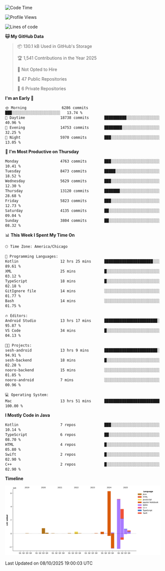 <!--START_SECTION:waka-->
![Code Time](http://img.shields.io/badge/Code%20Time-1%2C573%20hrs%202%20mins-blue)

![Profile Views](http://img.shields.io/badge/Profile%20Views-0-blue)

![Lines of code](https://img.shields.io/badge/From%20Hello%20World%20I%27ve%20Written-17.9%20million%20lines%20of%20code-blue)

**🐱 My GitHub Data** 

> 📦 130.1 kB Used in GitHub's Storage 
 > 
> 🏆 1,541 Contributions in the Year 2025
 > 
> 🚫 Not Opted to Hire
 > 
> 📜 47 Public Repositories 
 > 
> 🔑 6 Private Repositories 
 > 
**I'm an Early 🐤** 

```text
🌞 Morning                6286 commits        ███░░░░░░░░░░░░░░░░░░░░░░   13.74 % 
🌆 Daytime                18738 commits       ██████████░░░░░░░░░░░░░░░   40.96 % 
🌃 Evening                14753 commits       ████████░░░░░░░░░░░░░░░░░   32.25 % 
🌙 Night                  5970 commits        ███░░░░░░░░░░░░░░░░░░░░░░   13.05 % 
```
📅 **I'm Most Productive on Thursday** 

```text
Monday                   4763 commits        ███░░░░░░░░░░░░░░░░░░░░░░   10.41 % 
Tuesday                  8473 commits        █████░░░░░░░░░░░░░░░░░░░░   18.52 % 
Wednesday                5629 commits        ███░░░░░░░░░░░░░░░░░░░░░░   12.30 % 
Thursday                 13120 commits       ███████░░░░░░░░░░░░░░░░░░   28.68 % 
Friday                   5823 commits        ███░░░░░░░░░░░░░░░░░░░░░░   12.73 % 
Saturday                 4135 commits        ██░░░░░░░░░░░░░░░░░░░░░░░   09.04 % 
Sunday                   3804 commits        ██░░░░░░░░░░░░░░░░░░░░░░░   08.32 % 
```


📊 **This Week I Spent My Time On** 

```text
🕑︎ Time Zone: America/Chicago

💬 Programming Languages: 
Kotlin                   12 hrs 25 mins      ██████████████████████░░░   89.61 % 
XML                      25 mins             █░░░░░░░░░░░░░░░░░░░░░░░░   03.12 % 
TypeScript               18 mins             █░░░░░░░░░░░░░░░░░░░░░░░░   02.18 % 
GitIgnore file           14 mins             ░░░░░░░░░░░░░░░░░░░░░░░░░   01.77 % 
Bash                     14 mins             ░░░░░░░░░░░░░░░░░░░░░░░░░   01.75 % 

🔥 Editors: 
Android Studio           13 hrs 17 mins      ████████████████████████░   95.87 % 
VS Code                  34 mins             █░░░░░░░░░░░░░░░░░░░░░░░░   04.13 % 

🐱‍💻 Projects: 
sesh-android             13 hrs 9 mins       ████████████████████████░   94.91 % 
sesh-backend             18 mins             █░░░░░░░░░░░░░░░░░░░░░░░░   02.28 % 
nooro-backend            15 mins             ░░░░░░░░░░░░░░░░░░░░░░░░░   01.85 % 
nooro-android            7 mins              ░░░░░░░░░░░░░░░░░░░░░░░░░   00.96 % 

💻 Operating System: 
Mac                      13 hrs 51 mins      █████████████████████████   100.00 % 
```

**I Mostly Code in Java** 

```text
Kotlin                   7 repos             ███░░░░░░░░░░░░░░░░░░░░░░   10.14 % 
TypeScript               6 repos             ██░░░░░░░░░░░░░░░░░░░░░░░   08.70 % 
HTML                     4 repos             █░░░░░░░░░░░░░░░░░░░░░░░░   05.80 % 
Swift                    2 repos             █░░░░░░░░░░░░░░░░░░░░░░░░   02.90 % 
C++                      2 repos             █░░░░░░░░░░░░░░░░░░░░░░░░   02.90 % 
```



**Timeline**

![Lines of Code chart](https://raw.githubusercontent.com/phanijsp/phanijsp/main/assets/bar_graph.png)


 Last Updated on 08/10/2025 19:00:03 UTC
<!--END_SECTION:waka-->

